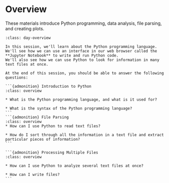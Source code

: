 Overview
======================================

These materials introduce Python programming, data analysis, file parsing, and creating plots.


``````{admonition} Day 1 Overview
:class: day-overview

In this session, we'll learn about the Python programming language. 
We'll see how we can use an interface in our web browser called the **Jupyter Notebook** to write and run Python code.
We'll also see how we can use Python to look for information in many text files at once.

At the end of this session, you should be able to answer the following questions:

```{admonition} Introduction to Python
:class: overview

* What is the Python programming language, and what is it used for?

* What is the syntax of the Python programming language?
```
```{admonition} File Parsing
:class: overview
* How can I use Python to read text files?

* How do I sort through all the information in a text file and extract particular pieces of information?
```

```{admonition} Processing Multiple Files
:class: overview

* How can I use Python to analyze several text files at once?

* How can I write files?
```
``````
